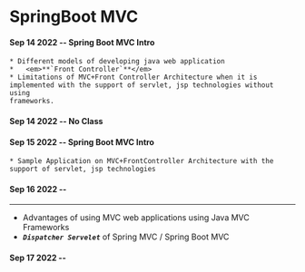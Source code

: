 # SpringBoot MVC

#### Sep 14 2022 -- Spring Boot MVC Intro

```
* Different models of developing java web application
*   <em>**`Front Controller`**</em>
* Limitations of MVC+Front Controller Architecture when it is implemented with the support of servlet, jsp technologies without using
frameworks.
```

#### Sep 14 2022 -- No Class

#### Sep 15 2022 -- Spring Boot MVC Intro
```
* Sample Application on MVC+FrontController Architecture with the support of servlet, jsp technologies
```

#### Sep 16 2022 -- 
---
* Advantages of using MVC web applications using Java MVC Frameworks
* <em>**`Dispatcher Servelet`**</em> of Spring MVC / Spring Boot MVC

#### Sep 17 2022 -- 



